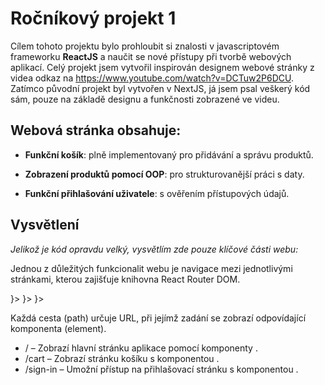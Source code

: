 # Ročníkový projekt 1

Cílem tohoto projektu bylo prohloubit si znalosti v javascriptovém frameworku **ReactJS** a naučit se nové přístupy při tvorbě webových aplikací. Celý projekt jsem vytvořil inspirován designem webové stránky z videa odkaz na https://www.youtube.com/watch?v=DCTuw2P6DCU. Zatímco původní projekt byl vytvořen v NextJS, já jsem psal veškerý kód sám, pouze na základě designu a funkčnosti zobrazené ve videu.

## Webová stránka obsahuje:

- **Funkční košík**: plně implementovaný pro přidávání a správu produktů.

- **Zobrazení produktů pomocí OOP**: pro strukturovanější práci s daty.

- **Funkční přihlašování uživatele**: s ověřením přístupových údajů.


## Vysvětlení

*Jelikož je kód opravdu velký, vysvětlím zde pouze klíčové části webu:*

Jednou z důležitých funkcionalit webu je navigace mezi jednotlivými stránkami, kterou zajišťuje knihovna React Router DOM.

<BrowserRouter>
  <Routes>
    <Route path="/" element={<Home />}></Route>
    <Route path="/cart" element={<Cart />}></Route>
    <Route path='/sign-in' element={<SignIn />}></Route>
  </Routes>
</BrowserRouter>

Každá cesta (path) určuje URL, při jejímž zadání se zobrazí odpovídající komponenta (element).

- / – Zobrazí hlavní stránku aplikace pomocí komponenty <Home />.
- /cart – Zobrazí stránku košíku s komponentou <Cart />.
- /sign-in – Umožní přístup na přihlašovací stránku s komponentou <SignIn />.



